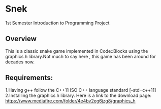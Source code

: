 # Snek
1st Semester Introduction to Programming Project

Overview 
--------
This is a classic snake game implemented in Code::Blocks using the graphics.h library.Not much to say here , this game has been around for decades now.

Requirements:
-------------
1.Having g++ follow the C++11 ISO C++ language standard [-std=c++11]
2.Installing the graphics.h library. Here is a link to the download page: https://www.mediafire.com/folder/4e4bv2eg6jzg8/graphics_h


